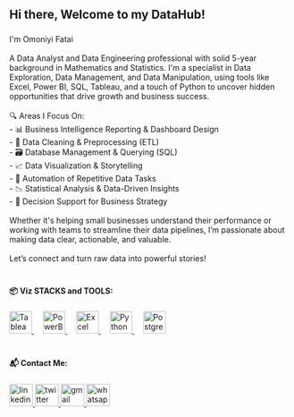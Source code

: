 <h2 align="left">Hi there, Welcome to my DataHub!</h2>

###

<p align="left">I'm Omoniyi Fatai<br><br>A Data Analyst and Data Engineering professional with solid 5-year background in Mathematics and Statistics. I'm a specialist in Data Exploration, Data Management, and Data Manipulation, using tools like Excel, Power BI, SQL, Tableau, and a touch of Python to uncover hidden opportunities that drive growth and business success.<br><br>🔍 Areas I Focus On:<br>- 📊 Business Intelligence Reporting & Dashboard Design  <br>- 🧹 Data Cleaning & Preprocessing (ETL)  <br>- 🗃️ Database Management & Querying (SQL)  <br>- 📈 Data Visualization & Storytelling  <br>- 🤖 Automation of Repetitive Data Tasks  <br>- 📉 Statistical Analysis & Data-Driven Insights  <br>- 💼 Decision Support for Business Strategy  <br><br>Whether it's helping small businesses understand their performance or working with teams to streamline their data pipelines, I’m passionate about making data clear, actionable, and valuable.<br><br>Let’s connect and turn raw data into powerful stories!</p>

#

###

<p align="left"><strong>📦 Viz STACKS and TOOLS:</strong></p>

###

<div align="left">
  <a href="https://github.com/yourusername/your-tableau-project" target="_blank">
    <img src="https://img.icons8.com/?size=48&id=9Kvi1p1F0tUo&format=png" height="40" alt="Tableau logo" />
  </a>
  <img width="12" />
  
  <a href="https://github.com/yourusername/your-powerbi-dashboard" target="_blank">
    <img src="https://img.icons8.com/?size=48&id=Ny0t2MYrJ70p&format=png" height="40" alt="PowerBi logo" />
  </a>
  <img width="12" />
  
  <a href="https://github.com/yourusername/your-excel-analysis" target="_blank">
    <img src="https://img.icons8.com/?size=48&id=UECmBSgBOvPT&format=png" height="40" alt="Excel logo" />
  </a>
  <img width="12" />
  
  <a href="https://github.com/yourusername/your-python-project" target="_blank">
    <img src="https://cdn.jsdelivr.net/gh/devicons/devicon/icons/python/python-original.svg" height="40" alt="Python logo" />
  </a>
  <img width="12" />
  
  <a href="https://github.com/yourusername/your-sql-project" target="_blank">
    <img src="https://cdn.jsdelivr.net/gh/devicons/devicon/icons/postgresql/postgresql-original.svg" height="40" alt="PostgreSQL logo" />
  </a>
</div>

#

###

<p align="left"><strong>📬 Contact Me:</strong></p>

###

<div align="left">
  <a href="https://www.linkedin.com/in/omoniyi-14?utm_source=share&utm_campaign=share_via&utm_content=profile&utm_medium=android_app" target="_blank">
    <img src="https://raw.githubusercontent.com/maurodesouza/profile-readme-generator/master/src/assets/icons/social/linkedin/default.svg" width="42" height="40" alt="linkedin logo"  />
  </a>
  <a href="https://x.com/Niyi_Growth" target="_blank">
    <img src="https://raw.githubusercontent.com/maurodesouza/profile-readme-generator/master/src/assets/icons/social/twitter/default.svg" width="42" height="40" alt="twitter logo"  />
  </a>
  <a href="omoniyi1478@gmail.com" target="_blank">
    <img src="https://raw.githubusercontent.com/maurodesouza/profile-readme-generator/master/src/assets/icons/social/gmail/default.svg" width="42" height="40" alt="gmail logo"  />
  </a>
  <a href="08108840567" target="_blank">
    <img src="https://raw.githubusercontent.com/maurodesouza/profile-readme-generator/master/src/assets/icons/social/whatsapp/default.svg" width="42" height="40" alt="whatsapp logo"  />
  </a>
</div>

#

###
